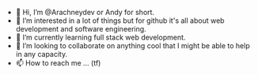 - 👋 Hi, I’m @Arachneydev or Andy for short.
- 👀 I’m interested in a lot of things but for github it's all about web development and software engineering.
- 🌱 I’m currently learning full stack web development.
- 💞️ I’m looking to collaborate on anything cool that I might be able to help in any capacity.
- 📫 How to reach me ... (tf) 

<!---
Arachneydev/Arachneydev is a ✨ special ✨ repository because its `README.md` (this file) appears on your GitHub profile.
You can click the Preview link to take a look at your changes.
--->
